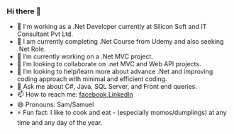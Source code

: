 ### Hi there 👋


- 🤗 I'm working as a .Net Developer currently at Silicon Soft and IT Consultant Pvt Ltd.
- 🔭 I am currently completing .Net Course from Udemy and also seeking .Net Role.
- 🌱 I’m currently working on a .Net MVC project.
- 👯 I’m looking to collaborate on .net MVC and Web API projects.
- 🤔 I’m looking to help/learn more about advance .Net and improving coding approach with minimal and efficient coding.
- 💬 Ask me about C#, Java, SQL Server, and Front end queries.
- 📫 How to reach me: [facebook](https://www.facebook.com/profile.php?id=100009616639628),[LinkedIn](https://www.linkedin.com/in/samuelsherpa/)
- 😄 Pronouns: Sam/Samuel
- ⚡ Fun fact: I like to cook and eat - (especially momos/dumplings) at any time and any day of the year.
